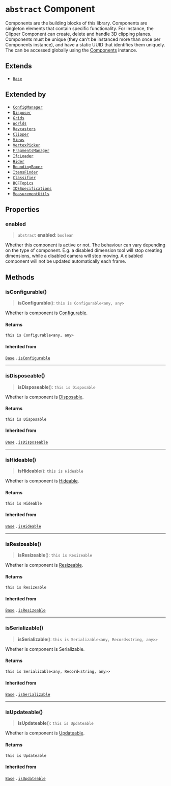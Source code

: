 # `abstract` Component

Components are the building blocks of this library. Components are singleton elements that contain specific functionality. For instance, the Clipper Component can create, delete and handle 3D clipping planes. Components must be unique (they can't be instanced more than once per Components instance), and have a static UUID that identifies them uniquely. The can be accessed globally using the [Components](Components.md) instance.

## Extends

- [`Base`](Base.md)

## Extended by

- [`ConfigManager`](ConfigManager.md)
- [`Disposer`](Disposer.md)
- [`Grids`](Grids.md)
- [`Worlds`](Worlds.md)
- [`Raycasters`](Raycasters.md)
- [`Clipper`](Clipper.md)
- [`Views`](Views.md)
- [`VertexPicker`](VertexPicker.md)
- [`FragmentsManager`](FragmentsManager.md)
- [`IfcLoader`](IfcLoader.md)
- [`Hider`](Hider.md)
- [`BoundingBoxer`](BoundingBoxer.md)
- [`ItemsFinder`](ItemsFinder.md)
- [`Classifier`](Classifier.md)
- [`BCFTopics`](BCFTopics.md)
- [`IDSSpecifications`](IDSSpecifications.md)
- [`MeasurementUtils`](MeasurementUtils.md)

## Properties

### enabled

> `abstract` **enabled**: `boolean`

Whether this component is active or not. The behaviour can vary depending
on the type of component. E.g. a disabled dimension tool will stop creating
dimensions, while a disabled camera will stop moving. A disabled component
will not be updated automatically each frame.

## Methods

### isConfigurable()

> **isConfigurable**(): `this is Configurable<any, any>`

Whether is component is [Configurable](../interfaces/Configurable.md).

#### Returns

`this is Configurable<any, any>`

#### Inherited from

[`Base`](Base.md) . [`isConfigurable`](Base.md#isconfigurable)

***

### isDisposeable()

> **isDisposeable**(): `this is Disposable`

Whether is component is [Disposable](../interfaces/Disposable.md).

#### Returns

`this is Disposable`

#### Inherited from

[`Base`](Base.md) . [`isDisposeable`](Base.md#isdisposeable)

***

### isHideable()

> **isHideable**(): `this is Hideable`

Whether is component is [Hideable](../interfaces/Hideable.md).

#### Returns

`this is Hideable`

#### Inherited from

[`Base`](Base.md) . [`isHideable`](Base.md#ishideable)

***

### isResizeable()

> **isResizeable**(): `this is Resizeable`

Whether is component is [Resizeable](../interfaces/Resizeable.md).

#### Returns

`this is Resizeable`

#### Inherited from

[`Base`](Base.md) . [`isResizeable`](Base.md#isresizeable)

***

### isSerializable()

> **isSerializable**(): `this is Serializable<any, Record<string, any>>`

Whether is component is Serializable.

#### Returns

`this is Serializable<any, Record<string, any>>`

#### Inherited from

[`Base`](Base.md) . [`isSerializable`](Base.md#isserializable)

***

### isUpdateable()

> **isUpdateable**(): `this is Updateable`

Whether is component is [Updateable](../interfaces/Updateable.md).

#### Returns

`this is Updateable`

#### Inherited from

[`Base`](Base.md) . [`isUpdateable`](Base.md#isupdateable)
